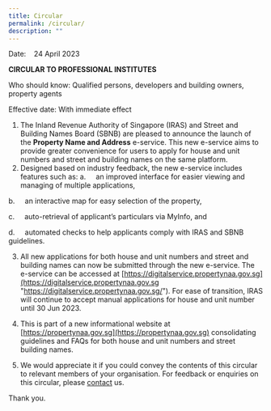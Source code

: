 ```yaml
---
title: Circular
permalink: /circular/
description: ""
---
```

Date:    24 April 2023

**CIRCULAR TO PROFESSIONAL INSTITUTES**

Who should know:
Qualified persons, developers and building owners, property agents

Effective date:
With immediate effect

1. The Inland Revenue Authority of Singapore (IRAS) and Street and Building Names Board (SBNB) are pleased to announce the launch of the **Property Name and Address**  e-service. This new e-service aims to provide greater convenience for users to apply for house and unit numbers and street and building names on the same platform.
2. Designed based on industry feedback, the new e-service includes features such as:
a.     an improved interface for easier viewing and managing of multiple applications,

b.     an interactive map for easy selection of the property,

c.     auto-retrieval of applicant’s particulars via MyInfo, and

d.     automated checks to help applicants comply with IRAS and SBNB guidelines.

3. All new applications for both house and unit numbers and street and building names can now be submitted through the new e-service. The e-service can be accessed at [https://digitalservice.propertynaa.gov.sg](https://digitalservice.propertynaa.gov.sg "https://digitalservice.propertynaa.gov.sg/"). For ease of transition, IRAS will continue to accept manual applications for house and unit number until 30 Jun 2023.

4. This is part of a new informational website at [https://propertynaa.gov.sg](https://propertynaa.gov.sg) consolidating guidelines and FAQs for both house and unit numbers and street building names.

5. We would appreciate it if you could convey the contents of this circular to relevant members of your organisation. For feedback or enquiries on this circular, please [contact](https://digitalservice.propertynaa.gov.sg/contact/) us.

Thank you.
